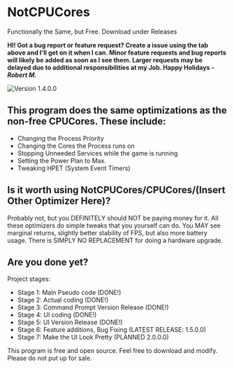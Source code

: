 # NotCPUCores
Functionally the Same, but Free. Download under Releases

**HI! Got a bug report or feature request? Create a issue using the tab above and I'll get on it when I can. Minor feature requests and bug reports will likely be added as soon as I see them. Larger requests may be delayed due to additional responsibilities at my Job. Happy Holidays - *Robert M.***

![Version 1.4.0.0](https://i.imgur.com/y54djgm.gif)

## This program does the same optimizations as the non-free CPUCores. These include:

* Changing the Process Priority
* Changing the Cores the Process runs on
* Stopping Unneeded Services while the game is running
* Setting the Power Plan to Max.
* Tweaking HPET (System Event Timers)

## Is it worth using NotCPUCores/CPUCores/(Insert Other Optimizer Here)?

Probably not, but you DEFINITELY should NOT be paying money for it. All these optimizers do simple tweaks that you yourself can do. You MAY see marginal returns, slightly better stability of FPS, but also more battery usage. There is SIMPLY NO REPLACEMENT for doing a hardware upgrade.

## Are you done yet?

Project stages:

* Stage 1: Main Pseudo code (DONE!)
* Stage 2: Actual coding (DONE!)
* Stage 3: Command Prompt Version Release (DONE!)
* Stage 4: UI coding (DONE!)
* Stage 5: UI Version Release (DONE!)
* Stage 6: Feature additions, Bug Fixing (LATEST RELEASE: 1.5.0.0)
* Stage 7: Make the UI Look Pretty (PLANNED 2.0.0.0)

This program is free and open source. Feel free to download and modify. Please do not put up for sale.

